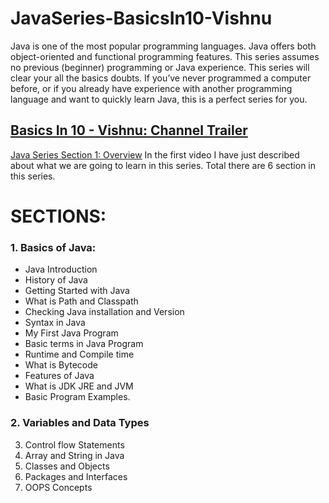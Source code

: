 # JavaSeries-BasicsIn10-Vishnu
Java is one of the most popular programming languages. Java offers both object-oriented and functional programming features. This series assumes no previous (beginner) programming or Java experience. This series will clear your all the basics doubts. If you’ve never programmed a computer before, or if you already have experience with another programming language and want to quickly learn Java, this is a perfect series for you.

## [Basics In 10 - Vishnu: Channel Trailer](https://www.youtube.com/watch?v=tR6j-qrwdho&t=17s)

[Java Series Section 1: Overview](https://www.youtube.com/watch?v=fhkK7Rbd07o)
In the first video I have just described about what we are going to learn in this series. Total there are 6 section in this series.

# SECTIONS:
### 1. Basics of Java:
* Java Introduction
* History of Java
* Getting Started with Java
* What is Path and Classpath
* Checking Java installation and Version
* Syntax in Java
* My First Java Program
* Basic terms in Java Program
* Runtime and Compile time
* What is Bytecode
* Features of Java
* What is JDK JRE and JVM
* Basic Program Examples.
### 2. Variables and Data Types
3. Control flow Statements
4. Array and String in Java
5. Classes and Objects
6. Packages and Interfaces
7. OOPS Concepts
